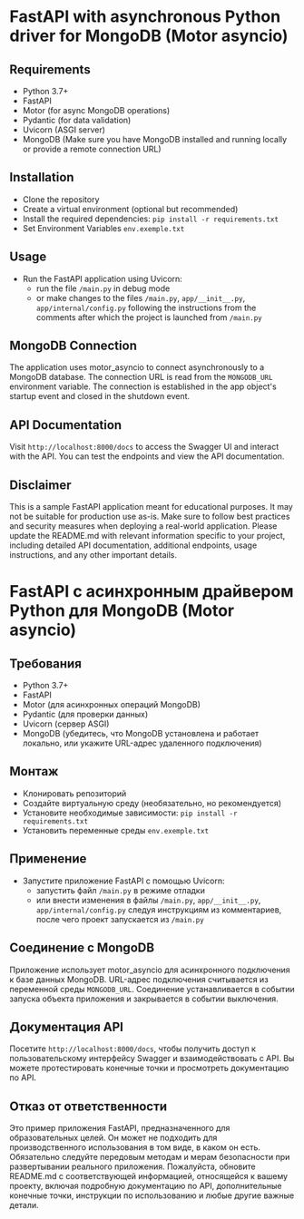 # FastAPI with asynchronous Python driver for MongoDB (Motor asyncio)

## Requirements
+ Python 3.7+
+ FastAPI
+ Motor (for async MongoDB operations)
+ Pydantic (for data validation)
+ Uvicorn (ASGI server)
+ MongoDB (Make sure you have MongoDB installed and running locally or provide a remote connection URL)

## Installation
+ Clone the repository
+ Create a virtual environment (optional but recommended)
+ Install the required dependencies: `pip install -r requirements.txt`
+ Set Environment Variables `env.exemple.txt`

## Usage
+ Run the FastAPI application using Uvicorn:
  - run the file `/main.py` in debug mode
  - or make changes to the files `/main.py`, `app/__init__.py`, `app/internal/config.py` following the instructions from the comments after which the project is launched from `/main.py`

## MongoDB Connection
The application uses motor_asyncio to connect asynchronously to a MongoDB database. The connection URL is read from the `MONGODB_URL` environment variable. The connection is established in the app object's startup event and closed in the shutdown event.

## API Documentation
Visit `http://localhost:8000/docs` to access the Swagger UI and interact with the API. You can test the endpoints and view the API documentation.

## Disclaimer
This is a sample FastAPI application meant for educational purposes. It may not be suitable for production use as-is. Make sure to follow best practices and security measures when deploying a real-world application.
Please update the README.md with relevant information specific to your project, including detailed API documentation, additional endpoints, usage instructions, and any other important details.

# FastAPI с асинхронным драйвером Python для MongoDB (Motor asyncio) 

## Требования 
+ Python 3.7+
+ FastAPI
+ Motor (для асинхронных операций MongoDB)
+ Pydantic (для проверки данных)
+ Uvicorn (сервер ASGI)
+ MongoDB (убедитесь, что MongoDB установлена ​​и работает локально, или укажите URL-адрес удаленного подключения)

## Монтаж 
+ Клонировать репозиторий
+ Создайте виртуальную среду (необязательно, но рекомендуется)
+ Установите необходимые зависимости: `pip install -r requirements.txt`
+ Установить переменные среды `env.exemple.txt`

## Применение 
+ Запустите приложение FastAPI с помощью Uvicorn:
   - запустить файл `/main.py` в режиме отладки
   - или внести изменения в файлы `/main.py`, `app/__init__.py`, `app/internal/config.py` следуя инструкциям из комментариев, после чего проект запускается из `/main.py`

## Соединение с MongoDB 
Приложение использует motor_asyncio для асинхронного подключения к базе данных MongoDB. URL-адрес подключения считывается из переменной среды `MONGODB_URL`. Соединение устанавливается в событии запуска объекта приложения и закрывается в событии выключения. 

## Документация API 
Посетите `http://localhost:8000/docs`, чтобы получить доступ к пользовательскому интерфейсу Swagger и взаимодействовать с API. Вы можете протестировать конечные точки и просмотреть документацию по API. 

## Отказ от ответственности 
Это пример приложения FastAPI, предназначенного для образовательных целей. Он может не подходить для производственного использования в том виде, в каком он есть. Обязательно следуйте передовым методам и мерам безопасности при развертывании реального приложения. Пожалуйста, обновите README.md с соответствующей информацией, относящейся к вашему проекту, включая подробную документацию по API, дополнительные конечные точки, инструкции по использованию и любые другие важные детали.
